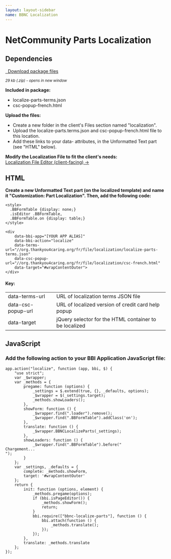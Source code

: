 ```yaml
---
layout: layout-sidebar
name: BBNC Localization
---
```


# NetCommunity Parts Localization

## Dependencies

<p><a href="https://github.com/convio/GMBU&#95;Interactive&#95;Services/raw/master/packages/customizations/localization/bbnc/localize-parts/bbnc-localize-parts.zip" class="btn btn-primary" target="_blank"><small class="glyphicon glyphicon-download-alt"></small>&nbsp;&nbsp;Download package files</a></p>
<p>
	<small class="text-muted"><em>29 kb (.zip) - opens in new window</em></small>
</p>
<p><strong>Included in package:</strong></p>
<ul>
	<li>localize-parts-terms.json</li>
	<li>csc-popup-french.html</li>
</ul>
<p><strong>Upload the files:</strong></p>
<ul>
	<li>Create a new folder in the client's Files section named "localization".</li>
	<li>Upload the localize-parts.terms.json and csc-popup-french.html file to this location.</li>
	<li>Add these links to your data- attributes, in the Unformatted Text part (see "HTML" below).</li>
</ul>
<strong>Modify the Localization File to fit the client's needs:</strong><br>
<a href="http://api.blackbaud.com/services/localization/editor/">Localization File Editor (client-facing)&nbsp;&rarr;</a>

## HTML

<strong>Create a new Unformatted Text part (on the localized template) and name it "Customization: Part Localization". Then, add the following code:</strong>
<pre class="line-numbers"><code class="language-markup">&lt;style>
  .BBFormTable {display: none;}
  .isEditor .BBFormTable,
  .BBFormTable.on {display: table;}
&lt;/style>

&lt;div 
    data-bbi-app="[YOUR APP ALIAS]" 
    data-bbi-action="localize" 
    data-terms-url="//org.thankyou4caring.org/fr/file/localization/localize-parts-terms.json" 
    data-csc-popup-url="//org.thankyou4caring.org/fr/file/localization/csc-french.html" 
    data-target="#wrapContentOuter">
&lt;/div></code></pre>

<h4>Key:</h4>
<table class="table table-striped">
    <tr>
        <td>data-terms-url</td>
        <td>URL of localization terms JSON file</td>
    </tr>
    <tr>
        <td>data-csc-popup-url</td>
        <td>URL of localized version of credit card help popup</td>
    </tr>
    <tr>
        <td>data-target</td>
        <td>jQuery selector for the HTML container to be localized</td>
    </tr>
</table>

## JavaScript

### Add the following action to your BBI Application JavaScript file:

<pre class="line-numbers"><code class="language-javascript">app.action("localize", function (app, bbi, $) {
    "use strict";
    var &#95;$wrapper;
    var &#95;methods = {
        pregame: function (options) {
            &#95;settings = $.extend(true, {}, &#95;defaults, options);
            &#95;$wrapper = $(&#95;settings.target);
            &#95;methods.showLoaders();
        },
        showForm: function () {
            &#95;$wrapper.find(".loader").remove();
            &#95;$wrapper.find(".BBFormTable").addClass('on');
        },
        translate: function () {
            &#95;$wrapper.BBNCLocalizeParts(&#95;settings);
        },
        showLoaders: function () {
            &#95;$wrapper.find(".BBFormTable").before("<div class=\"loader\">Chargement...</div>");
        }
    };
    var &#95;settings, &#95;defaults = {
        complete: &#95;methods.showForm,
        target: '#wrapContentOuter'
    };
    return {
        init: function (options, element) {
            &#95;methods.pregame(options);
            if (bbi.isPageEditor()) {
                &#95;methods.showForm();
                return;
            }
            bbi.require(["bbnc-localize-parts"], function () {
                bbi.attach(function () {
                    &#95;methods.translate();
                });
            });
        },
        translate: &#95;methods.translate
    };
});</code></pre>
